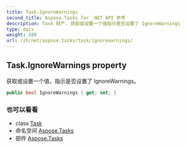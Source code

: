 ```yaml
---
title: Task.IgnoreWarnings
second_title: Aspose.Tasks for .NET API 参考
description: Task 财产. 获取或设置一个值指示是否设置了 IgnoreWarnings
type: docs
weight: 580
url: /zh/net/aspose.tasks/task/ignorewarnings/
---
```

## Task.IgnoreWarnings property

获取或设置一个值，指示是否设置了 IgnoreWarnings。

```csharp
public bool IgnoreWarnings { get; set; }
```

### 也可以看看

* class [Task](../)
* 命名空间 [Aspose.Tasks](../../task/)
* 部件 [Aspose.Tasks](../../../)



